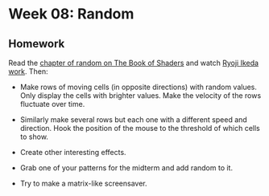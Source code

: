 # Week 08: Random

## Homework

Read the [chapter of random on The Book of Shaders](http://thebookofshaders.com/10/) and watch [Ryoji Ikeda work](http://www.ryojiikeda.com/). Then:

* Make rows of moving cells (in opposite directions) with random values. Only display the cells with brighter values. Make the velocity of the rows fluctuate over time.

* Similarly make several rows but each one with a different speed and direction. Hook the position of the mouse to the threshold of which cells to show.

* Create other interesting effects.

* Grab one of your patterns for the midterm and add random to it.

* Try to make a matrix-like screensaver. 